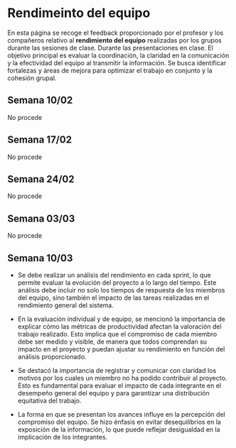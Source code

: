 # Rendimeinto del equipo

En esta página se recoge el feedback proporcionado por el profesor y los compañeros relativo al **rendimiento del equipo** realizadas por los grupos durante las sesiones de clase. Durante las presentaciones en clase. El objetivo principal es evaluar la coordinación, la claridad en la comunicación y la efectividad del equipo al transmitir la información. Se busca identificar fortalezas y áreas de mejora para optimizar el trabajo en conjunto y la cohesión grupal.

## Semana 10/02
No procede

## Semana 17/02
No procede

## Semana 24/02
No procede

## Semana 03/03
No procede

## Semana 10/03
- Se debe realizar un análisis del rendimiento en cada sprint, lo que permite evaluar la evolución del proyecto a lo largo del tiempo. Este análisis debe incluir no solo los tiempos de respuesta de los miembros del equipo, sino también el impacto de las tareas realizadas en el rendimiento general del sistema.

- En la evaluación individual y de equipo, se mencionó la importancia de explicar cómo las métricas de productividad afectan la valoración del trabajo realizado. Esto implica que el compromiso de cada miembro debe ser medido y visible, de manera que todos comprendan su impacto en el proyecto y puedan ajustar su rendimiento en función del análisis proporcionado.

- Se destacó la importancia de registrar y comunicar con claridad los motivos por los cuales un miembro no ha podido contribuir al proyecto. Esto es fundamental para evaluar el impacto de cada integrante en el desempeño general del equipo y para garantizar una distribución equitativa del trabajo.

- La forma en que se presentan los avances influye en la percepción del compromiso del equipo. Se hizo énfasis en evitar desequilibrios en la exposición de la información, lo que puede reflejar desigualdad en la implicación de los integrantes.